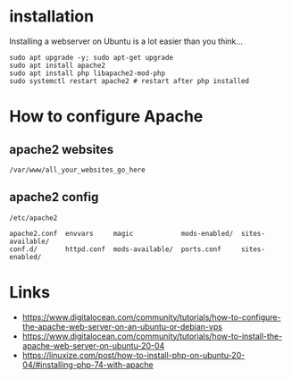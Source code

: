 # installation
Installing a webserver on Ubuntu is a lot easier than you think...
```
sudo apt upgrade -y; sudo apt-get upgrade
sudo apt install apache2
sudo apt install php libapache2-mod-php
sudo systemctl restart apache2 # restart after php installed
```


# How to configure Apache

## apache2 websites
`/var/www/all_your_websites_go_here`

## apache2 config

`/etc/apache2`

```
apache2.conf  envvars     magic            mods-enabled/  sites-available/
conf.d/       httpd.conf  mods-available/  ports.conf     sites-enabled/
```
# Links
* https://www.digitalocean.com/community/tutorials/how-to-configure-the-apache-web-server-on-an-ubuntu-or-debian-vps
* https://www.digitalocean.com/community/tutorials/how-to-install-the-apache-web-server-on-ubuntu-20-04
* https://linuxize.com/post/how-to-install-php-on-ubuntu-20-04/#installing-php-74-with-apache